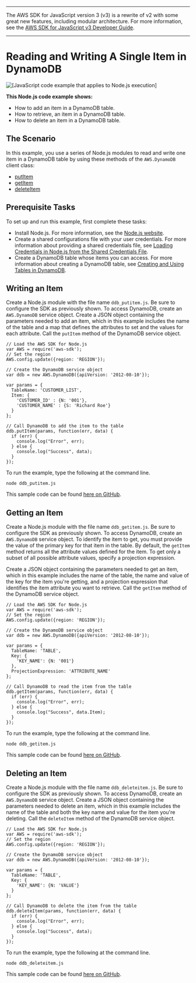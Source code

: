 --------

The AWS SDK for JavaScript version 3 \(v3\) is a rewrite of v2 with some great new features, including modular architecture\. For more information, see the [AWS SDK for JavaScript v3 Developer Guide](https://docs.aws.amazon.com/sdk-for-javascript/v3/developer-guide/welcome.html)\.

--------

# Reading and Writing A Single Item in DynamoDB<a name="dynamodb-example-table-read-write"></a>

![\[JavaScript code example that applies to Node.js execution\]](http://docs.aws.amazon.com/sdk-for-javascript/v2/developer-guide/images/nodeicon.png)

**This Node\.js code example shows:**
+ How to add an item in a DynamoDB table\.
+ How to retrieve, an item in a DynamoDB table\.
+ How to delete an item in a DynamoDB table\.

## The Scenario<a name="dynamodb-example-table-read-write-scenario"></a>

In this example, you use a series of Node\.js modules to read and write one item in a DynamoDB table by using these methods of the `AWS.DynamoDB` client class:
+ [putItem](https://docs.aws.amazon.com/AWSJavaScriptSDK/latest/AWS/DynamoDB.html#putItem-property)
+ [getItem](https://docs.aws.amazon.com/AWSJavaScriptSDK/latest/AWS/DynamoDB.html#getItem-property)
+ [deleteItem](https://docs.aws.amazon.com/AWSJavaScriptSDK/latest/AWS/DynamoDB.html#deleteItem-property)

## Prerequisite Tasks<a name="dynamodb-example-table-read-write-prerequisites"></a>

To set up and run this example, first complete these tasks:
+ Install Node\.js\. For more information, see the [Node\.js website](https://nodejs.org)\.
+ Create a shared configurations file with your user credentials\. For more information about providing a shared credentials file, see [Loading Credentials in Node\.js from the Shared Credentials File](loading-node-credentials-shared.md)\.
+ Create a DynamoDB table whose items you can access\. For more information about creating a DynamoDB table, see [Creating and Using Tables in DynamoDB](dynamodb-examples-using-tables.md)\.

## Writing an Item<a name="dynamodb-example-table-read-write-writing-an-item"></a>

Create a Node\.js module with the file name `ddb_putitem.js`\. Be sure to configure the SDK as previously shown\. To access DynamoDB, create an `AWS.DynamoDB` service object\. Create a JSON object containing the parameters needed to add an item, which in this example includes the name of the table and a map that defines the attributes to set and the values for each attribute\. Call the `putItem` method of the DynamoDB service object\.

```
// Load the AWS SDK for Node.js
var AWS = require('aws-sdk');
// Set the region 
AWS.config.update({region: 'REGION'});

// Create the DynamoDB service object
var ddb = new AWS.DynamoDB({apiVersion: '2012-08-10'});

var params = {
  TableName: 'CUSTOMER_LIST',
  Item: {
    'CUSTOMER_ID' : {N: '001'},
    'CUSTOMER_NAME' : {S: 'Richard Roe'}
  }
};

// Call DynamoDB to add the item to the table
ddb.putItem(params, function(err, data) {
  if (err) {
    console.log("Error", err);
  } else {
    console.log("Success", data);
  }
});
```

To run the example, type the following at the command line\.

```
node ddb_putitem.js
```

This sample code can be found [here on GitHub](https://github.com/awsdocs/aws-doc-sdk-examples/tree/master/javascript/example_code/dynamodb/ddb_putitem.js)\.

## Getting an Item<a name="dynamodb-example-table-read-write-getting-an-item"></a>

Create a Node\.js module with the file name `ddb_getitem.js`\. Be sure to configure the SDK as previously shown\. To access DynamoDB, create an `AWS.DynamoDB` service object\. To identify the item to get, you must provide the value of the primary key for that item in the table\. By default, the `getItem` method returns all the attribute values defined for the item\. To get only a subset of all possible attribute values, specify a projection expression\.

Create a JSON object containing the parameters needed to get an item, which in this example includes the name of the table, the name and value of the key for the item you're getting, and a projection expression that identifies the item attribute you want to retrieve\. Call the `getItem` method of the DynamoDB service object\.

```
// Load the AWS SDK for Node.js
var AWS = require('aws-sdk');
// Set the region 
AWS.config.update({region: 'REGION'});

// Create the DynamoDB service object
var ddb = new AWS.DynamoDB({apiVersion: '2012-08-10'});

var params = {
  TableName: 'TABLE',
  Key: {
    'KEY_NAME': {N: '001'}
  },
  ProjectionExpression: 'ATTRIBUTE_NAME'
};

// Call DynamoDB to read the item from the table
ddb.getItem(params, function(err, data) {
  if (err) {
    console.log("Error", err);
  } else {
    console.log("Success", data.Item);
  }
});
```

To run the example, type the following at the command line\.

```
node ddb_getitem.js
```

This sample code can be found [here on GitHub](https://github.com/awsdocs/aws-doc-sdk-examples/tree/master/javascript/example_code/dynamodb/ddb_getitem.js)\.

## Deleting an Item<a name="dynamodb-example-table-read-write-deleting-an-item"></a>

Create a Node\.js module with the file name `ddb_deleteitem.js`\. Be sure to configure the SDK as previously shown\. To access DynamoDB, create an `AWS.DynamoDB` service object\. Create a JSON object containing the parameters needed to delete an item, which in this example includes the name of the table and both the key name and value for the item you're deleting\. Call the `deleteItem` method of the DynamoDB service object\.

```
// Load the AWS SDK for Node.js
var AWS = require('aws-sdk');
// Set the region 
AWS.config.update({region: 'REGION'});

// Create the DynamoDB service object
var ddb = new AWS.DynamoDB({apiVersion: '2012-08-10'});

var params = {
  TableName: 'TABLE',
  Key: {
    'KEY_NAME': {N: 'VALUE'}
  }
};

// Call DynamoDB to delete the item from the table
ddb.deleteItem(params, function(err, data) {
  if (err) {
    console.log("Error", err);
  } else {
    console.log("Success", data);
  }
});
```

To run the example, type the following at the command line\.

```
node ddb_deleteitem.js
```

This sample code can be found [here on GitHub](https://github.com/awsdocs/aws-doc-sdk-examples/tree/master/javascript/example_code/dynamodb/ddb_deleteitem.js)\.
